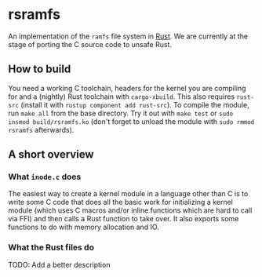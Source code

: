 # rsramfs

An implementation of the `ramfs` file system in [Rust](https://rust-lang.org). We are currently at the stage of porting the C source code to unsafe Rust.

## How to build

You need a working C toolchain, headers for the kernel you are compiling for and a (nightly) Rust toolchain with `cargo-xbuild`.
This also requires `rust-src` (install it with `rustup component add rust-src`).
To compile the module, run `make all` from the base directory. Try it out with `make test` or `sudo insmod build/rsramfs.ko` 
(don't forget to unload the module with `sudo rmmod rsramfs` afterwards).

## A short overview

### What `inode.c` does

The easiest way to create a kernel module in a language other than C is to write some C code that does all the basic work for initializing
a kernel module (which uses C macros and/or inline functions which are hard to call via FFI) and then calls a Rust function to take over.
It also exports some functions to do with memory allocation and IO.

### What the Rust files do

TODO: Add a better description
